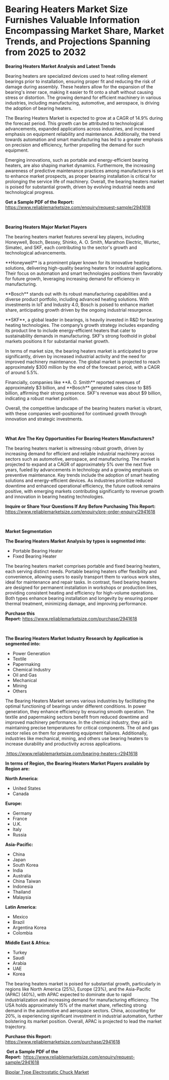 <p><h1>Bearing Heaters Market Size Furnishes Valuable Information Encompassing Market Share, Market Trends, and Projections Spanning from 2025 to 2032</h1></p><p><strong>Bearing Heaters Market Analysis and Latest Trends</strong></p>
<p><p>Bearing heaters are specialized devices used to heat rolling element bearings prior to installation, ensuring proper fit and reducing the risk of damage during assembly. These heaters allow for the expansion of the bearing's inner race, making it easier to fit onto a shaft without causing stress or distortion. The growing demand for efficient machinery in various industries, including manufacturing, automotive, and aerospace, is driving the adoption of bearing heaters.</p><p>The Bearing Heaters Market is expected to grow at a CAGR of 14.9% during the forecast period. This growth can be attributed to technological advancements, expanded applications across industries, and increased emphasis on equipment reliability and maintenance. Additionally, the trend towards automation and smart manufacturing has led to a greater emphasis on precision and efficiency, further propelling the demand for such equipment.</p><p>Emerging innovations, such as portable and energy-efficient bearing heaters, are also shaping market dynamics. Furthermore, the increasing awareness of predictive maintenance practices among manufacturers is set to enhance market prospects, as proper bearing installation is critical for prolonging the service life of machinery. Overall, the bearing heaters market is poised for substantial growth, driven by evolving industrial needs and technological progress.</p></p>
<p><strong>Get a Sample PDF of the Report:&nbsp;</strong> <a href="https://www.reliablemarketsize.com/enquiry/request-sample/2941618?utm_campaign=2334&utm_medium=2&utm_source=Github&utm_content=ia&utm_term=15032025&utm_id=bearing-heaters">https://www.reliablemarketsize.com/enquiry/request-sample/2941618</a></p>
<p>&nbsp;</p>
<p><strong>Bearing Heaters Major Market Players</strong></p>
<p><p>The bearing heaters market features several key players, including Honeywell, Bosch, Bessey, Shinko, A. O. Smith, Marathon Electric, Wurtec, Simatec, and SKF, each contributing to the sector's growth and technological advancements.</p><p>**Honeywell** is a prominent player known for its innovative heating solutions, delivering high-quality bearing heaters for industrial applications. Their focus on automation and smart technologies positions them favorably for future growth, leveraging increasing demand for efficiency in manufacturing.</p><p>**Bosch** stands out with its robust manufacturing capabilities and a diverse product portfolio, including advanced heating solutions. With investments in IoT and Industry 4.0, Bosch is poised to enhance market share, anticipating growth driven by the ongoing industrial resurgence.</p><p>**SKF**, a global leader in bearings, is heavily invested in R&D for bearing heating technologies. The company’s growth strategy includes expanding its product line to include energy-efficient heaters that cater to sustainability demands in manufacturing. SKF's strong foothold in global markets positions it for substantial market growth.</p><p>In terms of market size, the bearing heaters market is anticipated to grow significantly, driven by increased industrial activity and the need for improved machinery maintenance. The global market is projected to reach approximately $300 million by the end of the forecast period, with a CAGR of around 5.5%.</p><p>Financially, companies like **A. O. Smith** reported revenues of approximately $3 billion, and **Bosch** generated sales close to $85 billion, affirming their strong presence. SKF's revenue was about $9 billion, indicating a robust market position.</p><p>Overall, the competitive landscape of the bearing heaters market is vibrant, with these companies well-positioned for continued growth through innovation and strategic investments.</p></p>
<p>&nbsp;</p>
<p><strong>What Are The Key Opportunities For Bearing Heaters Manufacturers?</strong></p>
<p><p>The bearing heaters market is witnessing robust growth, driven by increasing demand for efficient and reliable industrial machinery across sectors such as automotive, aerospace, and manufacturing. The market is projected to expand at a CAGR of approximately 5% over the next five years, fueled by advancements in technology and a growing emphasis on preventive maintenance. Key trends include the adoption of smart heating solutions and energy-efficient devices. As industries prioritize reduced downtime and enhanced operational efficiency, the future outlook remains positive, with emerging markets contributing significantly to revenue growth and innovation in bearing heating technologies.</p></p>
<p><strong>Inquire or Share Your Questions If Any Before Purchasing This Report:</strong> <a href="https://www.reliablemarketsize.com/enquiry/pre-order-enquiry/2941618?utm_campaign=2334&utm_medium=2&utm_source=Github&utm_content=ia&utm_term=15032025&utm_id=bearing-heaters">https://www.reliablemarketsize.com/enquiry/pre-order-enquiry/2941618</a></p>
<p>&nbsp;</p>
<p><strong>Market Segmentation</strong></p>
<p><strong>The Bearing Heaters Market Analysis by types is segmented into:</strong></p>
<p><ul><li>Portable Bearing Heater</li><li>Fixed Bearing Heater</li></ul></p>
<p><p>The bearing heaters market comprises portable and fixed bearing heaters, each serving distinct needs. Portable bearing heaters offer flexibility and convenience, allowing users to easily transport them to various work sites, ideal for maintenance and repair tasks. In contrast, fixed bearing heaters are designed for permanent installation in workshops or production lines, providing consistent heating and efficiency for high-volume operations. Both types enhance bearing installation and longevity by ensuring proper thermal treatment, minimizing damage, and improving performance.</p></p>
<p><strong>Purchase this Report:&nbsp;</strong><a href="https://www.reliablemarketsize.com/purchase/2941618?utm_campaign=2334&utm_medium=2&utm_source=Github&utm_content=ia&utm_term=15032025&utm_id=bearing-heaters">https://www.reliablemarketsize.com/purchase/2941618</a></p>
<p>&nbsp;</p>
<p><strong>The Bearing Heaters Market Industry Research by Application is segmented into:</strong></p>
<p><ul><li>Power Generation</li><li>Textile</li><li>Papermaking</li><li>Chemical Industry</li><li>Oil and Gas</li><li>Mechanical</li><li>Mining</li><li>Others</li></ul></p>
<p><p>The Bearing Heaters Market serves various industries by facilitating the optimal functioning of bearings under different conditions. In power generation, they enhance efficiency by ensuring smooth operation. The textile and papermaking sectors benefit from reduced downtime and improved machinery performance. In the chemical industry, they aid in maintaining precise temperatures for critical components. The oil and gas sector relies on them for preventing equipment failures. Additionally, industries like mechanical, mining, and others use bearing heaters to increase durability and productivity across applications.</p></p>
<p><a href="https://www.reliablemarketsize.com/bearing-heaters-r2941618?utm_campaign=2334&utm_medium=2&utm_source=Github&utm_content=ia&utm_term=15032025&utm_id=bearing-heaters">&nbsp;https://www.reliablemarketsize.com/bearing-heaters-r2941618</a></p>
<p><strong>In terms of Region, the Bearing Heaters Market Players available by Region are:</strong></p>
<p>
    <p> <strong> North America: </strong>
        <ul>
            <li>United States</li>
            <li>Canada</li>
        </ul>
        </p> 
    <p> <strong> Europe: </strong>
        <ul>
            <li>Germany</li>
            <li>France</li>
            <li>U.K.</li>
            <li>Italy</li>
            <li>Russia</li>
        </ul>
        </p> 
    <p> <strong> Asia-Pacific: </strong>
        <ul>
            <li>China</li>
            <li>Japan</li>
            <li>South Korea</li>
            <li>India</li>
            <li>Australia</li>
            <li>China Taiwan</li>
            <li>Indonesia</li>
            <li>Thailand</li>
            <li>Malaysia</li>
        </ul>
        </p> 
    <p> <strong> Latin America: </strong>
        <ul>
            <li>Mexico</li>
            <li>Brazil</li>
            <li>Argentina Korea</li>
            <li>Colombia</li>
        </ul>
        </p> 
    <p> <strong> Middle East & Africa: </strong>
        <ul>
            <li>Turkey</li>
            <li>Saudi</li>
            <li>Arabia</li>
            <li>UAE</li>
            <li>Korea</li>
        </ul>
    </p>
    </p>
<p><p>The bearing heaters market is poised for substantial growth, particularly in regions like North America (25%), Europe (23%), and the Asia-Pacific (APAC) (40%), with APAC expected to dominate due to rapid industrialization and increasing demand for manufacturing efficiency. The USA holds approximately 15% of the market share, reflecting strong demand in the automotive and aerospace sectors. China, accounting for 20%, is experiencing significant investment in industrial automation, further bolstering its market position. Overall, APAC is projected to lead the market trajectory.</p></p>
<p><strong>Purchase this Report: </strong><a href="https://www.reliablemarketsize.com/purchase/2941618?utm_campaign=2334&utm_medium=2&utm_source=Github&utm_content=ia&utm_term=15032025&utm_id=bearing-heaters">https://www.reliablemarketsize.com/purchase/2941618</a></p>
<p>&nbsp;<strong>Get a Sample PDF of the Report:&nbsp;&nbsp;</strong><a href="https://www.reliablemarketsize.com/enquiry/request-sample/2941618?utm_campaign=2334&utm_medium=2&utm_source=Github&utm_content=ia&utm_term=15032025&utm_id=bearing-heaters">https://www.reliablemarketsize.com/enquiry/request-sample/2941618</a></p>
<p><strong></strong></p>
<p><p><a href="https://github.com/suleimannichelle7/Market-Research-Report-List-1/blob/main/bipolar-type-electrostatic-chuck-market.md?utm_campaign=2334&utm_medium=2&utm_source=Github&utm_content=ia&utm_term=15032025&utm_id=bearing-heaters">Bipolar Type Electrostatic Chuck Market</a></p></p>